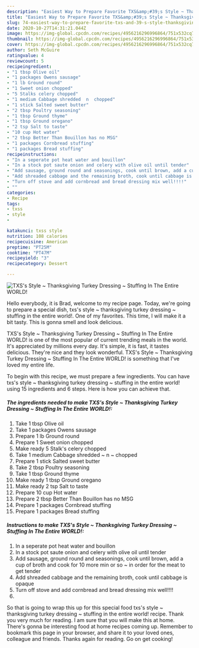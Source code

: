 ```yaml
---
description: "Easiest Way to Prepare Favorite TXS&amp;#39;s Style ~ Thanksgiving Turkey Dressing ~ Stuffing In The Entire WORLD!"
title: "Easiest Way to Prepare Favorite TXS&amp;#39;s Style ~ Thanksgiving Turkey Dressing ~ Stuffing In The Entire WORLD!"
slug: 74-easiest-way-to-prepare-favorite-txs-and-39-s-style-thanksgiving-turkey-dressing-stuffing-in-the-entire-world
date: 2020-10-27T14:31:21.044Z
image: https://img-global.cpcdn.com/recipes/4956216296996864/751x532cq70/txss-style-thanksgiving-turkey-dressing-stuffing-in-the-entire-world-recipe-main-photo.jpg
thumbnail: https://img-global.cpcdn.com/recipes/4956216296996864/751x532cq70/txss-style-thanksgiving-turkey-dressing-stuffing-in-the-entire-world-recipe-main-photo.jpg
cover: https://img-global.cpcdn.com/recipes/4956216296996864/751x532cq70/txss-style-thanksgiving-turkey-dressing-stuffing-in-the-entire-world-recipe-main-photo.jpg
author: Seth McGuire
ratingvalue: 4
reviewcount: 5
recipeingredient:
- "1 tbsp Olive oil"
- "1 packages Owens sausage"
- "1 lb Ground round"
- "1 Sweet onion chopped"
- "5 Stalks celery chopped"
- "1 medium Cabbage shredded  n  chopped"
- "1 stick Salted sweet butter"
- "2 tbsp Poultry seasoning"
- "1 tbsp Ground thyme"
- "1 tbsp Ground oregano"
- "2 tsp Salt to taste"
- "10 cup Hot water"
- "2 tbsp Better Than Bouillon has no MSG"
- "1 packages Cornbread stuffing"
- "1 packages Bread stuffing"
recipeinstructions:
- "In a seperate pot heat water and bouillon"
- "In a stock pot saute onion and celery with olive oil until tender"
- "Add sausage, ground round and seasonings, cook until brown, add a cup of broth and cook for 10 more min or so ~ in order for the meat to get tender"
- "Add shreaded cabbage and the remaining broth, cook until cabbage is opaque"
- "Turn off stove and add cornbread and bread dressing mix well!!!!"
- ""
categories:
- Recipe
tags:
- txss
- style
- 

katakunci: txss style  
nutrition: 108 calories
recipecuisine: American
preptime: "PT25M"
cooktime: "PT47M"
recipeyield: "3"
recipecategory: Dessert

---
```



![TXS&#39;s Style ~ Thanksgiving Turkey Dressing ~ Stuffing In The Entire WORLD!](https://img-global.cpcdn.com/recipes/4956216296996864/751x532cq70/txss-style-thanksgiving-turkey-dressing-stuffing-in-the-entire-world-recipe-main-photo.jpg)

Hello everybody, it is Brad, welcome to my recipe page. Today, we're going to prepare a special dish, txs&#39;s style ~ thanksgiving turkey dressing ~ stuffing in the entire world!. One of my favorites. This time, I will make it a bit tasty. This is gonna smell and look delicious.



TXS&#39;s Style ~ Thanksgiving Turkey Dressing ~ Stuffing In The Entire WORLD! is one of the most popular of current trending meals in the world. It's appreciated by millions every day. It's simple, it is fast, it tastes delicious. They're nice and they look wonderful. TXS&#39;s Style ~ Thanksgiving Turkey Dressing ~ Stuffing In The Entire WORLD! is something that I've loved my entire life.


To begin with this recipe, we must prepare a few ingredients. You can have txs&#39;s style ~ thanksgiving turkey dressing ~ stuffing in the entire world! using 15 ingredients and 6 steps. Here is how you can achieve that.

<!--inarticleads1-->

##### The ingredients needed to make TXS&#39;s Style ~ Thanksgiving Turkey Dressing ~ Stuffing In The Entire WORLD!:

1. Take 1 tbsp Olive oil
1. Take 1 packages Owens sausage
1. Prepare 1 lb Ground round
1. Prepare 1 Sweet onion chopped
1. Make ready 5 Stalk&#39;s celery chopped
1. Take 1 medium Cabbage shredded ~ n ~ chopped
1. Prepare 1 stick Salted sweet butter
1. Take 2 tbsp Poultry seasoning
1. Take 1 tbsp Ground thyme
1. Make ready 1 tbsp Ground oregano
1. Make ready 2 tsp Salt to taste
1. Prepare 10 cup Hot water
1. Prepare 2 tbsp Better Than Bouillon has no MSG
1. Prepare 1 packages Cornbread stuffing
1. Prepare 1 packages Bread stuffing




<!--inarticleads2-->

##### Instructions to make TXS&#39;s Style ~ Thanksgiving Turkey Dressing ~ Stuffing In The Entire WORLD!:

1. In a seperate pot heat water and bouillon
1. In a stock pot saute onion and celery with olive oil until tender
1. Add sausage, ground round and seasonings, cook until brown, add a cup of broth and cook for 10 more min or so ~ in order for the meat to get tender
1. Add shreaded cabbage and the remaining broth, cook until cabbage is opaque
1. Turn off stove and add cornbread and bread dressing mix well!!!!
1. 




So that is going to wrap this up for this special food txs&#39;s style ~ thanksgiving turkey dressing ~ stuffing in the entire world! recipe. Thank you very much for reading. I am sure that you will make this at home. There's gonna be interesting food at home recipes coming up. Remember to bookmark this page in your browser, and share it to your loved ones, colleague and friends. Thanks again for reading. Go on get cooking!
